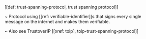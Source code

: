[[def: trust-spanning-protocol, trust spanning protocol]]

~ Protocol using [[ref: verifiable-identifier]]s that signs every single message on the internet and makes them verifiable.

~ Also see TrustoverIP [[xref: toip1, toip-trust-spanning-protocol]]
